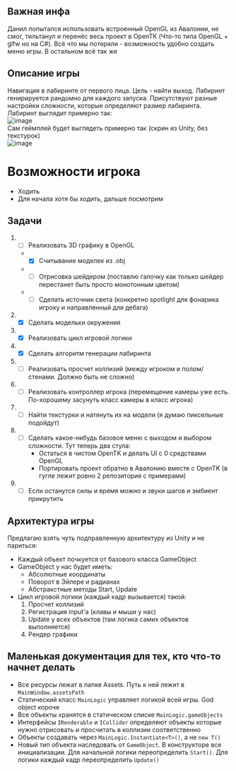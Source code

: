 ## Важная инфа
Данил попытался использовать встроенный OpenGL из Авалонии, не смог, тильтанул и перенёс весь проект в OpenTK (Что-то типа OpenGL + glfw но на C#). Всё что мы потеряли - возможность удобно создать меню игры. В остальном всё так же

## Описание игры
Навигация в лабиринте от первого лица. Цель - найти выход. Лабиринт генирируется рандомно для каждого запуска. Присутствуют разные настройки сложности, которые определяют размер лабиринта.<br> Лабиринт выглядит примерно так:
<br> ![image](https://github.com/user-attachments/assets/8515d752-9187-4904-85d0-aec06846c7bd)
<br> Сам геймплей будет выглядеть примерно так (скрин из Unity, без текстурок)
<br> ![image](https://github.com/user-attachments/assets/342f0594-c0bb-440c-83c6-3aa364992756)


# Возможности игрока
* Ходить
* Для начала хотя бы ходить, дальше посмотрим

## Задачи
1. - [ ] Реализовать 3D графику в OpenGL
   * - [x] Считывание моделек из .obj
   * - [ ] Отрисовка шейдером (поставлю галочку как только шейдер перестанет быть просто монотонным цветом)
   * - [ ] Сделать источник света (конкретно spotlight для фонарика игроку и направленный для дебага) 
2. - [x] Сделать модельки окружения
3. - [x] Реализовать цикл игровой логики
4. - [x] Сделать алгоритм генерации лабиринта
5. - [ ] Реализовать просчет коллизий (между игроком и полом/стенами. Должно быть не сложно)
6. - [ ] Реализовать контроллер игрока (перемещение камеры уже есть. По-хорошему засунуть класс камеры в класс игрока)
7. - [ ] Найти текстурки и натянуть их на модели (я думаю пиксельные подойдут)
8. - [ ] Сделать какое-нибудь базовое меню с выходом и выбором сложности. Тут теперь два стула:
        * Остаться в чистом OpenTK и делать UI с 0 средствами OpenGL
        * Портировать проект обратно в Авалонию вместе с OpenTK (в гугле лежит ровно 2 репозитория с примерами)
9. - [ ] Если останутся силы и время можно и звуки шагов и эмбиент прикрутить

## Архитектура игры
Предлагаю взять чуть подправленную архитектуру из Unity и не париться:<br>
* Каждый объект почкуется от базового класса GameObject
* GameObject у нас будет иметь:
    * Абсолютные координаты
    * Поворот в Эйлере и радианах
    * Абстракстные методы Start, Update
* Цикл игровой логики (каждый кадр вызывается) такой:
    1. Просчет коллизий
    2. Регистрация input'а (клавы и мыши у нас)
    3. Update у всех объектов (там логика самих объектов выполняется)
    4. Рендер графики

## Маленькая документация для тех, кто что-то начнет делать
* Все ресурсы лежат в папке Assets. Путь к ней лежит в `MainWindow.assetsPath`
* Статический класс `MainLogic` управляет логикой всей игры. God object короче
* Все объекты хранятся в статическом списке `MainLogic.gameObjects`
* Интерфейсы `IRenderable` и `ICollider` определяют объекты которые нужно отрисовать и просчитать в коллизии соответственно
* Объекты создавать через `MainLogic.Instantiate<T>()`, а не `new T()`
* Новый тип объекта наследовать от `GameObject`. В конструкторе все инициализации. Для начальной логики переопределить `Start()`. Для логики каждый кадр переопределить `Update()`
